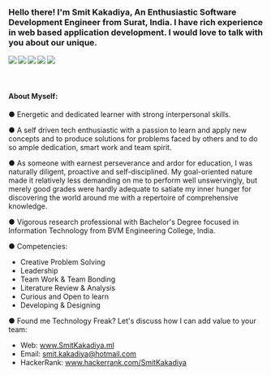 ### Hello there! I'm Smit Kakadiya, An Enthusiastic Software Development Engineer from Surat, India. I have rich experience in web based application development. I would love to talk with you about our unique.


<a href=http://www.facebook.com/Smit.Kakdiya> <img align="left" src="https://img.icons8.com/color/48/000000/facebook-new.png"></img></a>


<a href=http://www.linkedin.com/in/Smit-Kakadiya > <img align="left" src="https://img.icons8.com/color/48/000000/linkedin.png"></img></a>


<a href=http://www.twitter.com/Smit__Kakadiya > <img align="left" src="https://img.icons8.com/color/48/000000/twitter.png"></img></a>


<a href=http://www.instagram.com/smit__kakadiya > <img align="left" src="https://img.icons8.com/color/48/000000/instagram-new.png"></img></a>


<a href=http://www.medium.com/@Smit.Kakadiya > <img align="left" src="https://img.icons8.com/color/48/000000/medium-monogram.png"></img></a>

<br><br><br>

#### <h4>About Myself: 

● Energetic and dedicated learner with strong interpersonal skills.

● A self driven tech enthusiastic with a passion to learn and apply new concepts and to produce solutions for problems faced by others and to do so ample dedication, smart work and team spirit.

● As someone with earnest perseverance and ardor for education, I was naturally diligent, proactive and self-disciplined. My goal-oriented nature made it relatively less demanding on me to perform well unswervingly, but merely good grades were hardly adequate to satiate my inner hunger for discovering the world around me with a repertoire of comprehensive knowledge.

● Vigorous research professional with Bachelor's Degree focused in Information Technology from BVM Engineering College, India.

● Competencies:
- Creative Problem Solving
- Leadership
- Team Work & Team Bonding
- Literature Review & Analysis
- Curious and Open to learn
- Developing & Designing

● Found me Technology Freak? Let's discuss how I can add value to your team:
- Web: www.SmitKakadiya.ml
- Email: smit.kakadiya@hotmail.com
- HackerRank: www.hackerrank.com/SmitKakadiya</h4>
